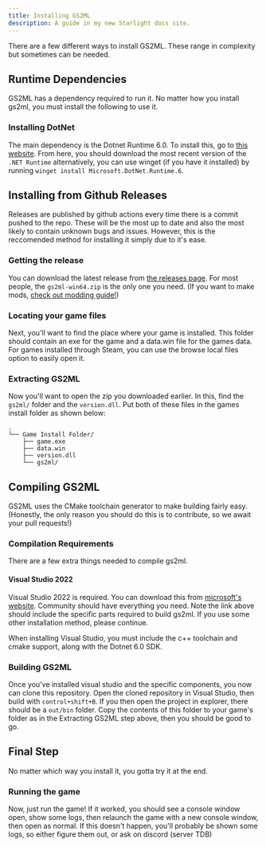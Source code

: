```yaml
---
title: Installing GS2ML
description: A guide in my new Starlight docs site.
---
```


There are a few different ways to install GS2ML. These range in complexity but sometimes can be needed.

## Runtime Dependencies
GS2ML has a dependency required to run it. No matter how you install gs2ml, you must install the following to use it.

### Installing DotNet
The main dependency is the Dotnet Runtime 6.0.
To install this, go to [this website](https://dotnet.microsoft.com/en-us/download/dotnet/6.0). From here, you should download the most recent version of the `.NET Runtime`
alternatively, you can use winget (if you have it installed) by running `winget install Microsoft.DotNet.Runtime.6`.

## Installing from Github Releases
Releases are published by github actions every time there is a commit pushed to the repo. These will be the most up to date and also the most likely to contain unknown bugs and issues. However, this is the reccomended method for installing it simply due to it's ease.

### Getting the release
You can download the latest release from [the releases page](https://github.com/OmegaMetor/GS2ML/releases). For most people, the `gs2ml-win64.zip` is the only one you need. (If you want to make mods, [check out modding guide!](/GS2ML/guides/mod-development))

### Locating your game files
Next, you'll want to find the place where your game is installed. This folder should contain an exe for the game and a data.win file for the games data. For games installed through Steam, you can use the browse local files option to easily open it.

### Extracting GS2ML
Now you'll want to open the zip you downloaded earlier. In this, find the `gs2ml/` folder and the `version.dll`. Put both of these files in the games install folder as shown below:
```
.
└── Game Install Folder/
    ├── game.exe
    ├── data.win
    ├── version.dll
    └── gs2ml/
```

## Compiling GS2ML
GS2ML uses the CMake toolchain generator to make building fairly easy. (Honestly, the only reason you should do this is to contribute, so we await your pull requests!)

### Compilation Requirements
There are a few extra things needed to compile gs2ml.

#### Visual Studio 2022
Visual Studio 2022 is required. You can download this from [microsoft's website](https://visualstudio.microsoft.com/vs/features/cplusplus/). Community should have everything you need.
Note the link above should include the specific parts required to build gs2ml. If you use some other installation method, please continue.

When installing Visual Studio, you must include the c++ toolchain and cmake support, along with the Dotnet 6.0 SDK.

### Building GS2ML
Once you've installed visual studio and the specific components, you now can clone this repository. Open the cloned repository in Visual Studio, then build with `control+shift+B`. If you then open the project in explorer, there should be a `out/bin` folder. Copy the contents of this folder to your game's folder as in the Extracting GS2ML step above, then you should be good to go.

## Final Step
No matter which way you install it, you gotta try it at the end.
### Running the game
Now, just run the game! If it worked, you should see a console window open, show some logs, then relaunch the game with a new console window, then open as normal. If this doesn't happen, you'll probably be shown some logs, so either figure them out, or ask on discord (server TDB)
